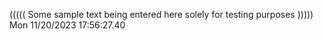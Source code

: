 ((((( Some sample text being entered here solely for testing purposes ))))) Mon 11/20/2023 17:56:27.40
